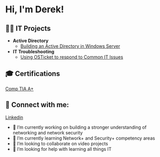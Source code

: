 <h1>Hi, I'm Derek! <br/></h1>

<h2>👨‍💻 IT Projects </h2>

- <b>Active Directory</b>
  - [Building an Active Directory in Windows Server](https://youtu.be/dR2TLvFG3iA)
- <b>IT Troubleshooting</b>
  - [Using OSTicket to respond to Common IT Issues](https://youtu.be/dR2TLvFG3iA)

<h2> 🎓  Certifications </h2>

<a href="https://www.credly.com/badges/ca574fa8-980a-44c6-8901-b31dbb076f21/public_url" />Comp TIA A+ </a>

<h2> 🤳 Connect with me:</h2>

<a href="https://www.linkedin.com/in/derekmegenbir/" />Linkedin </a>



- 🔭 I’m currently working on building a stronger understanding of networking and network security
- 🌱 I’m currently learning Network+ and Security+ competency areas
- 👯 I’m looking to collaborate on video projects
- 🤔 I’m looking for help with learning all things IT


